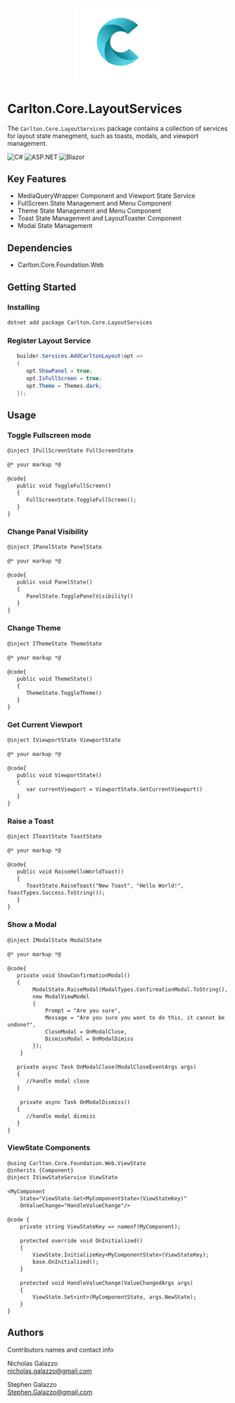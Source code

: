 <div align="center">
   <img src="../../../images/CarltonLogo.png" alt="Image Alt Text" width="200" />
</div>

# Carlton.Core.LayoutServices

The `Carlton.Core.LayoutServices` package contains a collection of services for layout state manegment, such as toasts, modals, and viewport management.

![C#](https://img.shields.io/badge/language-C%23-blue)
![ASP.NET](https://img.shields.io/badge/ASP.NET-blue)
![Blazor](https://img.shields.io/badge/Blazor-blue)

## Key Features

- MediaQueryWrapper Component and Viewport State Service
- FullScreen State Management and Menu Component
- Theme State Management and Menu Component
- Toast State Management and LayoutToaster Component
- Modal State Management


## Dependencies

* Carlton.Core.Foundation.Web

## Getting Started

### Installing

```bash
dotnet add package Carlton.Core.LayoutServices
```

### Register Layout Service

```cs
   builder.Services.AddCarltonLayout(opt =>
   {
      opt.ShowPanel = true;
      opt.IsFullScreen = true;
      opt.Theme = Themes.dark;
   }); 
```
## Usage

### Toggle Fullscreen mode

```cshtml
@inject IFullScreenState FullScreenState

@* your markup *@

@code{
   public void ToggleFullScreen()
   {
      FullScreenState.ToggleFullScreen();
   }
}
```
### Change Panal Visibility

```cshtml
@inject IPanelState PanelState

@* your markup *@

@code{
   public void PanelState()
   {
      PanelState.TogglePanelVisibility()
   }
}
```

### Change Theme 

```cshtml
@inject IThemeState ThemeState

@* your markup *@

@code{
   public void ThemeState()
   {
      ThemeState.ToggleTheme()
   }
}
```

### Get Current Viewport

```cshtml
@inject IViewportState ViewportState

@* your markup *@

@code{
   public void ViewportState()
   {
      var currentViewport = ViewportState.GetCurrentViewport()
   }
}
```
### Raise a Toast

```cshtml
@inject IToastState ToastState

@* your markup *@

@code{
   public void RaiseHelloWorldToast()
   {
      ToastState.RaiseToast("New Toast", "Hello World!", ToastTypes.Success.ToString());
   }
}
```

### Show a Modal

```cshtml
@inject IModalState ModalState

@* your markup *@

@code{
   private void ShowConfirmationModal()
   {
        ModalState.RaiseModal(ModalTypes.ConfirmationModal.ToString(),
        new ModalViewModel
        {
            Prompt = "Are you sure",
            Message = "Are you sure you want to do this, it cannot be undone?",
            CloseModal = OnModalClose,
            DismissModal = OnModalDimiss
        });
    }

   private async Task OnModalClose(ModalCloseEventArgs args)
   {
      //handle modal close
   }

    private async Task OnModalDismiss()
   {
      //handle modal dismiss
   }
}
```

### ViewState Components

```cshtml
@using Carlton.Core.Foundation.Web.ViewState
@inherits {Component}
@inject IViewStateService ViewState

<MyComponent
    State="ViewState.Get<MyComponentState>(ViewStateKey)"
    OnValueChange="HandleValueChange"/>

@code {
    private string ViewStateKey => nameof(MyComponent);

	protected override void OnInitialized()
	{
        ViewState.InitializeKey<MyComponentState>(ViewStateKey);
		base.OnInitialized();
	}

	protected void HandleValueChange(ValueChangedArgs args)
	{
		ViewState.Set<int>(MyComponentState, args.NewState);
	}
}

```

## Authors

Contributors names and contact info

Nicholas Galazzo  
nicholas.galazzo@gmail.com

Stephen Galazzo  
Stephen.Galazzo@gmail.com

